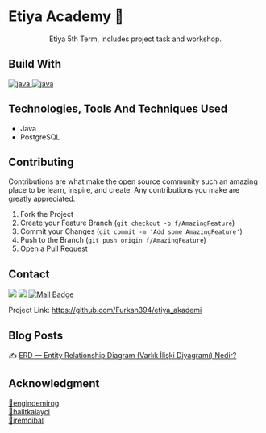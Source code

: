 # Etiya Academy :tada:

 <p align="center"> Etiya 5th Term, includes project task and workshop. </p>

## Build With
<a href="https://www.java.com"> <img src="https://img.shields.io/badge/Java-ED8B00?style=for-the-badge&logo=java&logoColor=white" alt="java"> </a>
<a href="https://www.postgresql.org/"> <img src="https://img.shields.io/badge/PostgreSQL-316192?style=for-the-badge&logo=postgresql&logoColor=white" alt="java"> </a>
<br>

## Technologies, Tools And Techniques Used

- Java
- PostgreSQL

## Contributing
Contributions are what make the open source community such an amazing place to be learn, inspire, and create. Any contributions you make are greatly appreciated.

1. Fork the Project
2. Create your Feature Branch (`git checkout -b f/AmazingFeature`)
3. Commit your Changes (`git commit -m 'Add some AmazingFeature'`)
4. Push to the Branch (`git push origin f/AmazingFeature`)
5. Open a Pull Request


## Contact
[![](https://img.shields.io/badge/linkedin-%230077B5.svg?&style=for-the-badge&logo=linkedin&logoColor=white)](https://tr.linkedin.com/in/furkan-emre-cakiroglu)
[![](https://img.shields.io/badge/medium-%2312100E.svg?&style=for-the-badge&logo=medium&logoColor=white)](https://medium.com/@furkanncakiroglu)
[![Mail Badge](https://img.shields.io/badge/furkanncakiroglu@gmail.com-c14438?style=for-the-badge&logo=Gmail&logoColor=white&link=mailto:furkanncakiroglu@gmail.com)](mailto:furkanncakiroglu@gmail.com)

Project Link: https://github.com/Furkan394/etiya_akademi

## Blog Posts
✍️ <a href="https://medium.com/@furkanncakiroglu/erd-entity-relationship-diagram-varl%C4%B1k-i%CC%87li%C5%9Fki-diyagram%C4%B1-nedir-46e853c60fdf"  style="max-width:100%;">ERD — Entity Relationship Diagram (Varlık İlişki Diyagramı) Nedir?</a> <br>

## Acknowledgment

<a href="https://github.com/engindemirog">🙏engindemirog</a> <br>
<a href="https://github.com/halitkalayci">🙏halitkalayci</a> <br>
<a href="https://github.com/iremcibal">🙏iremcibal</a>
